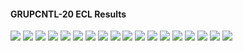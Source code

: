 #### GRUPCNTL-20 ECL Results

![](ECL/GRUPCNTL-20-Field_Production_Comparison_Plot.png)
![](ECL/GRUPCNTL-20-Field_Sales_Gas_Production_Comparison_Plot.png)
![](ECL/GRUPCNTL-20-Group_INJE_Gas_Injection_Comparison_Plot.png)
![](ECL/GRUPCNTL-20-Group_PROD_Production_Comparison_Plot.png)
![](ECL/GRUPCNTL-20-Well_INJ1_Gas_Injection_Comparison_Plot.png)
![](ECL/GRUPCNTL-20-Well_INJ2_Gas_Injection_Comparison_Plot.png)
![](ECL/GRUPCNTL-20-Well_PROD1_Pressure_Comparison_Plot.png)
![](ECL/GRUPCNTL-20-Well_PROD1_Production_and_Mode_of_Control_Plot.png)
![](ECL/GRUPCNTL-20-Well_PROD1_Production_Performance.png)
![](ECL/GRUPCNTL-20-Well_PROD2_Pressure_Comparison_Plot.png)
![](ECL/GRUPCNTL-20-Well_PROD2_Production_and_Mode_of_Control_Plot.png)
![](ECL/GRUPCNTL-20-Well_PROD2_Production_Performance.png)
![](ECL/GRUPCNTL-20-Well_PROD3_Pressure_Comparison_Plot.png)
![](ECL/GRUPCNTL-20-Well_PROD3_Production_and_Mode_of_Control_Plot.png)
![](ECL/GRUPCNTL-20-Well_PROD3_Production_Performance.png)
![](ECL/GRUPCNTL-20-Well_PROD4_Pressure_Comparison_Plot.png)
![](ECL/GRUPCNTL-20-Well_PROD4_Production_and_Mode_of_Control_Plot.png)
![](ECL/GRUPCNTL-20-Well_PROD4_Production_Performance.png)
